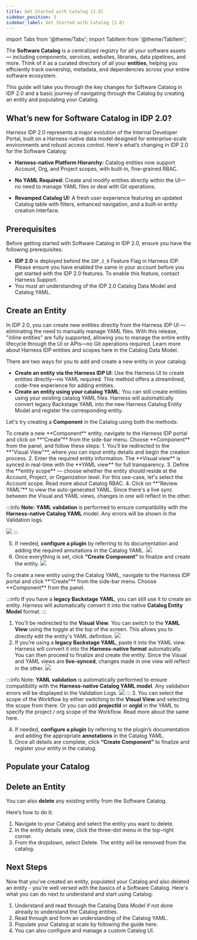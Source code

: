 ```yaml
---
title: Get Started with Catalog [2.0]
sidebar_position: 3
sidebar_label: Get Started with Catalog [2.0]
---
```

import Tabs from '@theme/Tabs';
import TabItem from '@theme/TabItem';

The **Software Catalog** is a centralized registry for all your software assets — including components, services, websites, libraries, data pipelines, and more. Think of it as a curated directory of all your **entities**, helping you efficiently track ownership, metadata, and dependencies across your entire software ecosystem.

This guide will take you through the key changes for Software Catalog in IDP 2.0 and a basic journey of navigating through the Catalog by creating an entity and populating your Catalog. 

## What’s new for Software Catalog in IDP 2.0?
Harness IDP 2.0 represents a major evolution of the Internal Developer Portal, built on a Harness-native data model designed for enterprise-scale environments and robust access control. Here's what’s changing in IDP 2.0 for the Software Catalog:

- **Harness-native Platform Hierarchy:** Catalog entities now support Account, Org, and Project scopes, with built-in, fine-grained RBAC.

- **No YAML Required:** Create and modify entities directly within the UI—no need to manage YAML files or deal with Git operations.

- **Revamped Catalog UI:** A fresh user experience featuring an updated Catalog table with filters, enhanced navigation, and a built-in entity creation interface.

## Prerequisites
Before getting started with Software Catalog in IDP 2.0, ensure you have the following prerequisites: 
- **IDP 2.0** is deployed behind the `IDP_2_0` Feature Flag in Harness IDP. Please ensure you have enabled the same in your account before you get started with the IDP 2.0 features. To enable this feature, contact Harness Support.
- You must an understanding of the IDP 2.0 Catalog Data Model and Catalog YAML. 

## Create an Entity 
In IDP 2.0, you can create new entities directly from the Harness IDP UI —eliminating the need to manually manage YAML files. With this release, "inline entities" are fully supported, allowing you to manage the entire entity lifecycle through the UI or APIs—no Git operations required. Learn more about Harness IDP entities and scopes here in the Catalog Data Model. 

There are two ways for you to add and create a new entity in your catalog:
- **Create an entity via the Harness IDP UI**: Use the Harness UI to create entities directly—no YAML required. This method offers a streamlined, code-free experience for adding entities.
- **Create an entity using your catalog YAML**: You can still create entities using your existing catalog YAML files. Harness will automatically convert legacy Backstage YAML into the new Harness Catalog Entity Model and register the corresponding entity.

Let's try creating a **Component** in the Catalog using both the methods: 

<Tabs>
  <TabItem value="UI" label="Harness IDP UI">
  To create a new **Component** entity, navigate to the Harness IDP portal and click on **“Create”** from the side-bar menu. Choose **Component** from the panel, and follow these steps:
  1. You’ll be redirected to the **"Visual View"**, where you can input entity details and begin the creation process.
  2. Enter the required entity information. The **Visual view** is synced in real-time with the **YAML view** for full transparency.
  3. Define the **entity scope** — choose whether the entity should reside at the Account, Project, or Organization level. For this use-case, let's select the Account scope. Read more about Catalog RBAC.
  4. Click on **“Review YAML”** to view the auto-generated YAML. Since there's a live sync between the Visual and YAML views, changes in one will reflect in the other. 
  
  :::info
  **Note:** **YAML validation** is performed to ensure compatibility with the **Harness-native Catalog YAML** model. Any errors will be shown in the Validation logs.

  ![](./static/yaml-validation.png)
  :::

  5. If needed, **configure a plugin** by referring to its documentation and adding the required annotations in the Catalog YAML.
  ![](./static/plugins-entity.png)
  6. Once everything is set, click **“Create Component”** to finalize and create the entity.
  ![](./static/yaml-view.png)
  </TabItem>
  <TabItem value="YAML" label="Catalog YAML">
  To create a new entity using the Catalog YAML, navigate to the Harness IDP portal and click **“Create”** from the side-bar menu. Choose **Component** from the panel.
  
  :::info
  If you have a **legacy Backstage YAML**, you can still use it to create an entity. Harness will automatically convert it into the native **Catalog Entity Model** format.
  :::

1. You’ll be redirected to the **Visual View**. You can switch to the **YAML View** using the toggle at the top of the screen. This allows you to directly edit the entity's YAML definition.
![](./static/yaml-way.png)
2. If you’re using a **legacy Backstage YAML**, paste it into the YAML view. Harness will convert it into the **Harness-native format** automatically. You can then proceed to finalize and create the entity. Since the Visual and YAML views are **live-synced**, changes made in one view will reflect in the other.
![](./static/yaml-conversion.png)

:::info
Note: **YAML validation** is automatically performed to ensure compatibility with the **Harness-native Catalog YAML model**. Any validation errors will be displayed in the Validation Logs.
![](./static/yaml-validation.png)
:::
3. You can select the scope of the Workflow by either switching to the **Visual View** and selecting the scope from there. Or you can add **projectId** or **orgId** in the YAML to specify the project / org scope of the Workflow. Read more about the same here. 

4. If needed, **configure a plugin** by referring to the plugin’s documentation and adding the appropriate **annotations** in the Catalog YAML.
5. Once all details are complete, click **“Create Component”** to finalize and register your entity in the catalog.
  </TabItem>
</Tabs>

## Populate your Catalog

## Delete an Entity
You can also **delete** any existing entity from the Software Catalog.

Here’s how to do it:
1. Navigate to your Catalog and select the entity you want to delete.
2. In the entity details view, click the three-dot menu in the top-right corner.
3. From the dropdown, select Delete. The entity will be removed from the catalog.

## Next Steps 
Now that you've created an entity, populated your Catalog and also deleted an entity - you're well versed with the basics of a Software Catalog. Here's what you can do next to understand and start using Catalog: 
1. Understand and read through the Catalog Data Model if not done already to understand the Catalog entities. 
2. Read through and form an understanding of the Catalog YAML. 
3. Populate your Catalog at scale by following the guide here.
4. You can also configure and manage a custom Catalog UI. 



